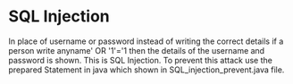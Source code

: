 # SQL Injection
In place of username or password instead of writing the correct details if a person write anyname' OR '1'='1 then the details of the username and password is shown. This is SQL Injection. To prevent this attack use the prepared Statement in java which shown in SQL_injection_prevent.java file.
